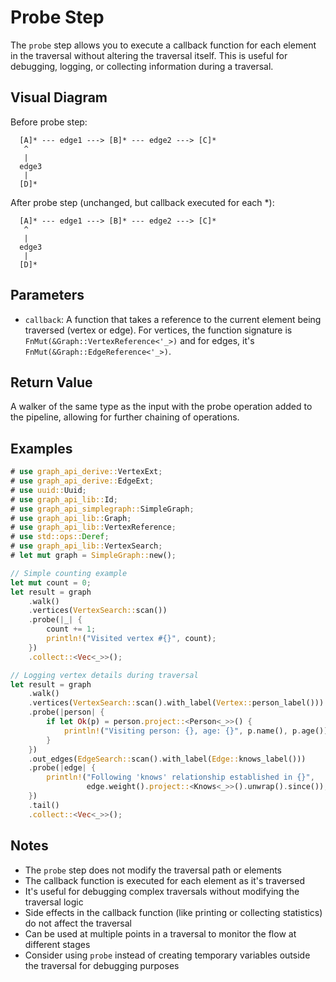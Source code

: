 # Probe Step

The `probe` step allows you to execute a callback function for each element in the traversal without altering the traversal itself. This is useful for debugging, logging, or collecting information during a traversal.

## Visual Diagram

Before probe step:
```text
  [A]* --- edge1 ---> [B]* --- edge2 ---> [C]*  
   ^                                         
   |                                         
  edge3                                       
   |                                         
  [D]*                                        
```

After probe step (unchanged, but callback executed for each *):
```text
  [A]* --- edge1 ---> [B]* --- edge2 ---> [C]*  
   ^                                         
   |                                         
  edge3                                       
   |                                         
  [D]*                                        
```

## Parameters

- `callback`: A function that takes a reference to the current element being traversed (vertex or edge). For vertices, the function signature is `FnMut(&Graph::VertexReference<'_>)` and for edges, it's `FnMut(&Graph::EdgeReference<'_>)`.

## Return Value

A walker of the same type as the input with the probe operation added to the pipeline, allowing for further chaining of operations.

## Examples

```rust
# use graph_api_derive::VertexExt;
# use graph_api_derive::EdgeExt;
# use uuid::Uuid;
# use graph_api_lib::Id;
# use graph_api_simplegraph::SimpleGraph;
# use graph_api_lib::Graph;
# use graph_api_lib::VertexReference;
# use std::ops::Deref;
# use graph_api_lib::VertexSearch;
# let mut graph = SimpleGraph::new();

// Simple counting example
let mut count = 0;
let result = graph
    .walk()
    .vertices(VertexSearch::scan())
    .probe(|_| {
        count += 1;
        println!("Visited vertex #{}", count);
    })
    .collect::<Vec<_>>();

// Logging vertex details during traversal
let result = graph
    .walk()
    .vertices(VertexSearch::scan().with_label(Vertex::person_label()))
    .probe(|person| {
        if let Ok(p) = person.project::<Person<_>>() {
            println!("Visiting person: {}, age: {}", p.name(), p.age());
        }
    })
    .out_edges(EdgeSearch::scan().with_label(Edge::knows_label()))
    .probe(|edge| {
        println!("Following 'knows' relationship established in {}", 
                 edge.weight().project::<Knows<_>>().unwrap().since());
    })
    .tail()
    .collect::<Vec<_>>();
```

## Notes

- The `probe` step does not modify the traversal path or elements
- The callback function is executed for each element as it's traversed
- It's useful for debugging complex traversals without modifying the traversal logic
- Side effects in the callback function (like printing or collecting statistics) do not affect the traversal
- Can be used at multiple points in a traversal to monitor the flow at different stages
- Consider using `probe` instead of creating temporary variables outside the traversal for debugging purposes
